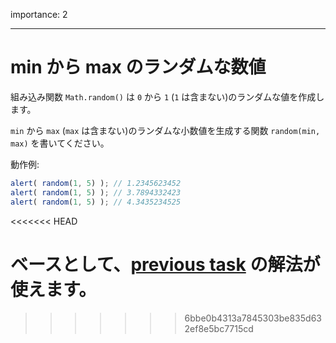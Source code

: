 importance: 2

---

# min から max のランダムな数値

組み込み関数 `Math.random()` は `0` から `1` (`1` は含まない)のランダムな値を作成します。

`min` から `max` (`max` は含まない)のランダムな小数値を生成する関数 `random(min, max)` を書いてください。

動作例:

```js
alert( random(1, 5) ); // 1.2345623452
alert( random(1, 5) ); // 3.7894332423
alert( random(1, 5) ); // 4.3435234525
```
<<<<<<< HEAD

ベースとして、[previous task](info:task/random-min-max) の解法が使えます。
=======
>>>>>>> 6bbe0b4313a7845303be835d632ef8e5bc7715cd
